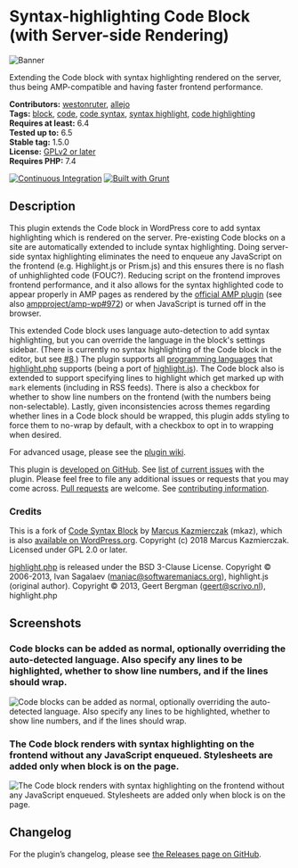 # Syntax-highlighting Code Block (with Server-side Rendering)

![Banner](.wordpress-org/banner-1544x500.png)

Extending the Code block with syntax highlighting rendered on the server, thus being AMP-compatible and having faster frontend performance.

**Contributors:** [westonruter](https://profiles.wordpress.org/westonruter), [allejo](https://profiles.wordpress.org/allejo)  
**Tags:** [block](https://wordpress.org/plugins/tags/block), [code](https://wordpress.org/plugins/tags/code), [code syntax](https://wordpress.org/plugins/tags/code-syntax), [syntax highlight](https://wordpress.org/plugins/tags/syntax-highlight), [code highlighting](https://wordpress.org/plugins/tags/code-highlighting)  
**Requires at least:** 6.4  
**Tested up to:** 6.5  
**Stable tag:** 1.5.0  
**License:** [GPLv2 or later](http://www.gnu.org/licenses/gpl-2.0.html)  
**Requires PHP:** 7.4

[![Continuous Integration](https://github.com/westonruter/syntax-highlighting-code-block/actions/workflows/ci.yaml/badge.svg)](https://github.com/westonruter/syntax-highlighting-code-block/actions/workflows/ci.yaml)
[![Built with Grunt](https://gruntjs.com/cdn/builtwith.svg)](http://gruntjs.com)

## Description

This plugin extends the Code block in WordPress core to add syntax highlighting which is rendered on the server. Pre-existing Code blocks on a site are automatically extended to include syntax highlighting. Doing server-side syntax highlighting eliminates the need to enqueue any JavaScript on the frontend (e.g. Highlight.js or Prism.js) and this ensures there is no flash of unhighlighted code (FOUC?). Reducing script on the frontend improves frontend performance, and it also allows for the syntax highlighted code to appear properly in AMP pages as rendered by the [official AMP plugin](https://amp-wp.org) (see also [ampproject/amp-wp#972](https://github.com/ampproject/amp-wp/issues/972)) or when JavaScript is turned off in the browser.

This extended Code block uses language auto-detection to add syntax highlighting, but you can override the language in the block's settings sidebar. (There is currently no syntax highlighting of the Code block in the editor, but see [#8](https://github.com/westonruter/syntax-highlighting-code-block/issues/8).) The plugin supports all [programming languages](https://highlightjs.org/static/demo/) that [highlight.php](https://github.com/scrivo/highlight.php) supports (being a port of [highlight.js](https://highlightjs.org/)). The Code block also is extended to support specifying lines to highlight which get marked up with `mark` elements (including in RSS feeds). There is also a checkbox for whether to show line numbers on the frontend (with the numbers being non-selectable). Lastly, given inconsistencies across themes regarding whether lines in a Code block should be wrapped, this plugin adds styling to force them to no-wrap by default, with a checkbox to opt in to wrapping when desired.

For advanced usage, please see the [plugin wiki](https://github.com/westonruter/syntax-highlighting-code-block/wiki).

This plugin is [developed on GitHub](https://github.com/westonruter/syntax-highlighting-code-block). See [list of current issues](https://github.com/westonruter/syntax-highlighting-code-block/issues) with the plugin. Please feel free to file any additional issues or requests that you may come across. [Pull requests](https://github.com/westonruter/syntax-highlighting-code-block/pulls) are welcome. See [contributing information](https://github.com/westonruter/syntax-highlighting-code-block/wiki/Contributing).

### Credits

This is a fork of [Code Syntax Block](https://github.com/mkaz/code-syntax-block) by [Marcus Kazmierczak](https://mkaz.blog/) (mkaz), which is also [available on WordPress.org](https://wordpress.org/plugins/code-syntax-block/). Copyright (c) 2018 Marcus Kazmierczak. Licensed under GPL 2.0 or later.

[highlight.php](https://github.com/scrivo/highlight.php) is released under the BSD 3-Clause License. Copyright © 2006-2013, Ivan Sagalaev (maniac@softwaremaniacs.org), highlight.js (original author). Copyright © 2013, Geert Bergman (geert@scrivo.nl), highlight.php

## Screenshots

### Code blocks can be added as normal, optionally overriding the auto-detected language. Also specify any lines to be highlighted, whether to show line numbers, and if the lines should wrap.

![Code blocks can be added as normal, optionally overriding the auto-detected language. Also specify any lines to be highlighted, whether to show line numbers, and if the lines should wrap.](.wordpress-org/screenshot-1.png)

### The Code block renders with syntax highlighting on the frontend without any JavaScript enqueued. Stylesheets are added only when block is on the page.

![The Code block renders with syntax highlighting on the frontend without any JavaScript enqueued. Stylesheets are added only when block is on the page.](.wordpress-org/screenshot-2.png)

## Changelog

For the plugin’s changelog, please see [the Releases page on GitHub](https://github.com/westonruter/syntax-highlighting-code-block/releases).

